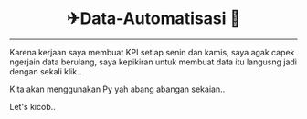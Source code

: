 <h1 align = 'center'>✈Data-Automatisasi 👀</h1> 

---

Karena kerjaan saya membuat KPI setiap senin dan kamis, saya agak capek ngerjain data berulang, saya kepikiran untuk membuat data itu langusng jadi dengan sekali klik..

Kita akan menggunakan Py yah abang abangan sekaian..

Let's kicob..
